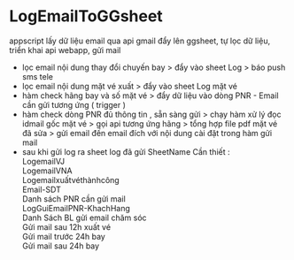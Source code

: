 # LogEmailToGGsheet
appscript lấy dữ liệu email qua api gmail đẩy lên ggsheet, tự lọc dữ liệu, triển khai api webapp,  gửi mail  
- lọc email nội dung thay đổi chuyến bay > đẩy vào sheet Log > báo push sms tele
- lọc email nội dung mặt vé xuất > đẩy vào sheet Log mặt vé
- hàm check hãng bay và số mặt vé > đẩy dữ liệu vào dòng PNR - Email cần gửi tương ứng ( trigger )
- hàm check dòng PNR đủ thông tin , sẵn sàng gửi > chạy hàm xử lý đọc idmail gốc mặt vé > gọi api tương ứng hãng > tổng hợp file pdf mặt vé đã sửa > gửi email đến email đích với nội dung cài đặt trong hàm gửi mail
- sau khi gửi log ra sheet log đã gửi 
SheetName Cần thiết :  
LogemailVJ  
LogemailVNA  
Logemailxuấtvéthànhcông  
Email-SDT  
Danh sách PNR cần gửi mail  
LogGuiEmailPNR-KhachHang  
Danh Sách BL gửi email chăm sóc  
Gửi mail sau 12h xuất vé  
Gửi mail trước 24h bay  
Gửi mail sau 24h bay  
 
